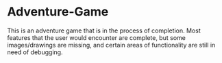 # Adventure-Game
This is an adventure game that is in the process of completion. Most features that the user would encounter are complete, but some images/drawings are missing, and certain areas of functionality are still in need of debugging.
